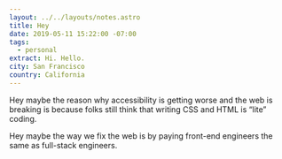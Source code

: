 ```yaml
---
layout: ../../layouts/notes.astro
title: Hey
date: 2019-05-11 15:22:00 -07:00
tags:
  - personal
extract: Hi. Hello.
city: San Francisco
country: California
---
```


Hey maybe the reason why accessibility is getting worse and the web is breaking is because folks still think that writing CSS and HTML is “lite” coding.

Hey maybe the way we fix the web is by paying front-end engineers the same as full-stack engineers.

